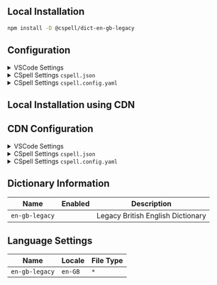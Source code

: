 ## Local Installation

```sh
npm install -D @cspell/dict-en-gb-legacy
```

## Configuration

<details>
<summary>VSCode Settings</summary>

Add the following to your VSCode settings:

**`.vscode/settings.json`**

```jsonc
{
  "cSpell.import": ["@cspell/dict-en-gb-legacy/cspell-ext.json"],
  "cSpell.language": "en-GB",
}
```

</details>

<details>
<summary>CSpell Settings <code>cspell.json</code></summary>

**`cspell.json`**

```jsonc
{
  "import": ["@cspell/dict-en-gb-legacy/cspell-ext.json"],
  "language": "en-GB",
}
```

</details>

<details>
<summary>CSpell Settings <code>cspell.config.yaml</code></summary>

**`cspell.config.yaml`**

```yaml
import:
  - '@cspell/dict-en-gb-legacy/cspell-ext.json'
language: en-GB
```

</details>

## Local Installation using CDN

## CDN Configuration

<details>
<summary>VSCode Settings</summary>

Add the following to your VSCode settings:

**`.vscode/settings.json`**

```jsonc
{
  "cSpell.import": ["https://cdn.jsdelivr.net/npm/@cspell/dict-en-gb-legacy@latest/cspell-ext.json/cspell-ext.json"],
  "cSpell.language": "en-GB",
}
```

</details>

<details>
<summary>CSpell Settings <code>cspell.json</code></summary>

**`cspell.json`**

```jsonc
{
  "import": ["https://cdn.jsdelivr.net/npm/@cspell/dict-en-gb-legacy@latest/cspell-ext.json/cspell-ext.json"],
  "language": "en-GB",
}
```

</details>

<details>
<summary>CSpell Settings <code>cspell.config.yaml</code></summary>

**`cspell.config.yaml`**

```yaml
import:
  - https://cdn.jsdelivr.net/npm/@cspell/dict-en-gb-legacy@latest/cspell-ext.json/cspell-ext.json
language: en-GB
```

</details>

## Dictionary Information

| Name           | Enabled | Description                       |
| -------------- | ------- | --------------------------------- |
| `en-gb-legacy` |         | Legacy British English Dictionary |

## Language Settings

| Name           | Locale  | File Type |
| -------------- | ------- | --------- |
| `en-gb-legacy` | `en-GB` | `*`       |
